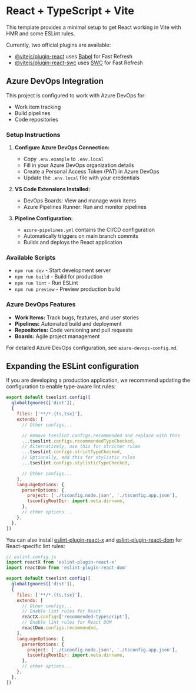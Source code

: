 # React + TypeScript + Vite

This template provides a minimal setup to get React working in Vite with HMR and some ESLint rules.

Currently, two official plugins are available:

- [@vitejs/plugin-react](https://github.com/vitejs/vite-plugin-react/blob/main/packages/plugin-react) uses [Babel](https://babeljs.io/) for Fast Refresh
- [@vitejs/plugin-react-swc](https://github.com/vitejs/vite-plugin-react/blob/main/packages/plugin-react-swc) uses [SWC](https://swc.rs/) for Fast Refresh

## Azure DevOps Integration

This project is configured to work with Azure DevOps for:
- Work item tracking
- Build pipelines
- Code repositories

### Setup Instructions

1. **Configure Azure DevOps Connection:**
   - Copy `.env.example` to `.env.local`
   - Fill in your Azure DevOps organization details
   - Create a Personal Access Token (PAT) in Azure DevOps
   - Update the `.env.local` file with your credentials

2. **VS Code Extensions Installed:**
   - DevOps Boards: View and manage work items
   - Azure Pipelines Runner: Run and monitor pipelines

3. **Pipeline Configuration:**
   - `azure-pipelines.yml` contains the CI/CD configuration
   - Automatically triggers on main branch commits
   - Builds and deploys the React application

### Available Scripts

- `npm run dev` - Start development server
- `npm run build` - Build for production  
- `npm run lint` - Run ESLint
- `npm run preview` - Preview production build

### Azure DevOps Features

- **Work Items:** Track bugs, features, and user stories
- **Pipelines:** Automated build and deployment
- **Repositories:** Code versioning and pull requests
- **Boards:** Agile project management

For detailed Azure DevOps configuration, see `azure-devops-config.md`.

## Expanding the ESLint configuration

If you are developing a production application, we recommend updating the configuration to enable type-aware lint rules:

```js
export default tseslint.config([
  globalIgnores(['dist']),
  {
    files: ['**/*.{ts,tsx}'],
    extends: [
      // Other configs...

      // Remove tseslint.configs.recommended and replace with this
      ...tseslint.configs.recommendedTypeChecked,
      // Alternatively, use this for stricter rules
      ...tseslint.configs.strictTypeChecked,
      // Optionally, add this for stylistic rules
      ...tseslint.configs.stylisticTypeChecked,

      // Other configs...
    ],
    languageOptions: {
      parserOptions: {
        project: ['./tsconfig.node.json', './tsconfig.app.json'],
        tsconfigRootDir: import.meta.dirname,
      },
      // other options...
    },
  },
])
```

You can also install [eslint-plugin-react-x](https://github.com/Rel1cx/eslint-react/tree/main/packages/plugins/eslint-plugin-react-x) and [eslint-plugin-react-dom](https://github.com/Rel1cx/eslint-react/tree/main/packages/plugins/eslint-plugin-react-dom) for React-specific lint rules:

```js
// eslint.config.js
import reactX from 'eslint-plugin-react-x'
import reactDom from 'eslint-plugin-react-dom'

export default tseslint.config([
  globalIgnores(['dist']),
  {
    files: ['**/*.{ts,tsx}'],
    extends: [
      // Other configs...
      // Enable lint rules for React
      reactX.configs['recommended-typescript'],
      // Enable lint rules for React DOM
      reactDom.configs.recommended,
    ],
    languageOptions: {
      parserOptions: {
        project: ['./tsconfig.node.json', './tsconfig.app.json'],
        tsconfigRootDir: import.meta.dirname,
      },
      // other options...
    },
  },
])
```

